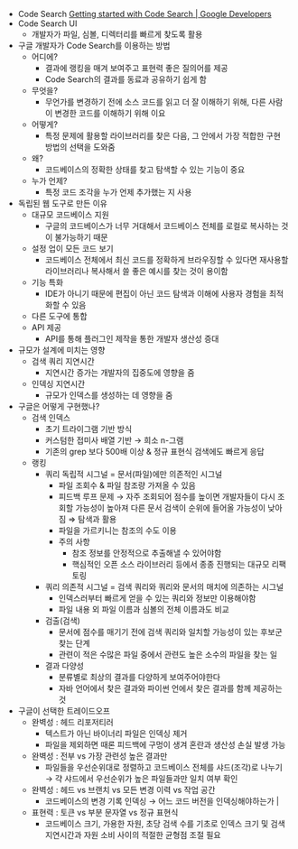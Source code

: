 - Code Search
[Getting started with Code Search | Google Developers](https://developers.google.com/code-search/user/getting-started)
- Code Search UI
    - 개발자가 파일, 심볼, 디렉터리를 빠르게 찾도록 활용
- 구글 개발자가 Code Search를 이용하는 방법
    - 어디에?
        - 결과에 랭킹을 매겨 보여주고 표현력 좋은 질의어를 제공
        - Code Search의 결과를 동료과 공유하기 쉽게 함
    - 무엇을?
        - 무언가를 변경하기 전에 소스 코드를 읽고 더 잘 이해하기 위해, 다른 사람이 변경한 코드를 이해하기 위해 이요
    - 어떻게?
        - 특정 문제에 활용할 라이브러리를 찾은 다음, 그 안에서 가장 적합한 구현 방법의 선택을 도와줌
    - 왜?
        - 코드베이스의 정확한 상태를 찾고 탐색할 수 있는 기능이 중요
    - 누가 언제?
        - 특정 코드 조각을 누가 언제 추가했는 지 사용
- 독립된 웹 도구로 만든 이유
    - 대규모 코드베이스 지원
        - 구글의 코드베이스가 너무 거대해서 코드베이스 전체를 로컬로 복사하는 것이 불가능하기 때문
    - 설정 업이 모든 코드 보기
        - 코드베이스 전체에서 최신 코드를 정확하게 브라우징할 수 있다면 재사용할 라이브러리나 복사해서 쓸 좋은 예시를 찾는 것이 용이함
    - 기능 특화
        - IDE가 아니기 때문에 편집이 아닌 코드 탐색과 이해에 사용자 경험을 최적화할 수 있음
    - 다른 도구에 통합
    - API 제공
        - API를 통해 플러그인 제작을 통한 개발자 생산성 증대
- 규모가 설계에 미치는 영향
    - 검색 쿼리 지연시간
        - 지연시간 증가는 개발자의 집중도에 영향을 줌
    - 인덱싱 지연시간
        - 규모가 인덱스를 생성하는 데 영향을 줌
- 구글은 어떻게 구현했나?
    - 검색 인덱스
        - 초기 트라이그램 기반 방식
        - 커스텀한 접미사 배열 기반 → 희소 n-그램
        - 기존의 grep 보다 500배 이상 & 정규 표현식 검색에도 빠르게 응답
    - 랭킹
        - 쿼리 독립적 시그널 = 문서(파일)에만 의존적인 시그널
            - 파일 조회수 & 파일 참조량 가져올 수 있음
            - 피드백 루프 문제 → 자주 조회되어 점수를 높이면 개발자들이 다시 조회할 가능성이 높아져 다른 문서 검색이 순위에 들어올 가능성이 낮아짐 ⇒ 탐색과 활용
            - 파일을 가르키니는 참조의 수도 이용
            - 주의 사항
                - 참조 정보를 안정적으로 추출해낼 수 있어야함
                - 핵심적인 오픈 소스 라이브러리 등에서 종종 진행되는 대규모 리팩토링
        - 쿼리 의존적 시그널 = 검색 쿼리와 쿼리와 문서의 매치에 의존하는 시그널
            - 인덱스러부터 빠르게 얻을 수 있는 쿼리와 정보만 이용해야함
            - 파일 내용 외 파일 이름과 심볼의 전체 이름과도 비교
        - 검출(검색)
            - 문서에 점수를 매기기 전에 검색 쿼리와 일치할 가능성이 있는 후보군 찾는 단계
            - 관련이 적은 수많은 파일 중에서 관련도 높은 소수의 파일을 찾는 일
        - 결과 다양성
            - 분류별로 최상의 결과를 다양하게 보여주어야한다
            - 자바 언어에서 찾은 결과와 파이썬 언에서 찾은 결과를 함께 제공하는 것
- 구글이 선택한 트레이드오프
    - 완벽성 : 헤드 리포저티러
        - 텍스트가 아닌 바이너리 파일은 인덱싱 제거
        - 파일을 제외하면 때론 피드백에 구멍이 생겨 혼란과 생산성 손실 발생 가능
    - 완벽성 : 전부 vs 가장 관련성 높은 결과만
        - 파일들을 우선순위대로 정렬하고 코드베이스 전체를 샤드(조각)로 나누기 → 갹 샤드에서 우선순위가 높은 파일들과만 일치 여부 확인
    - 완벽성 : 헤드 vs 브랜치 vs 모든 변경 이력 vs 작업 공간
        - 코드베이스의 변경 기록 인덱싱 → 어느 코드 버전을 인덱싱해야하는가 |
    - 표현력 : 토큰 vs 부분 문자열 vs 정규 표현식
        - 코드베이스 크기, 가용한 자원, 초당 검색 수를 기초로 인덱스 크기 및 검색 지연시간과 자원 소비 사이의 적절한 균형점 조절 필요